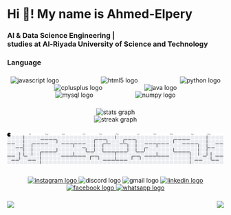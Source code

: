 <h1 align="left">Hi 👋! My name is Ahmed-Elpery</h1>

###

<h3 align="left">Al & Data Science Engineering |<br>studies at Al-Riyada University of Science and Technology</h3>

###

<h3 align="left">Language</h3>

###

<div align="center">
  <img src="https://cdn.jsdelivr.net/gh/devicons/devicon/icons/javascript/javascript-original.svg" height="45" alt="javascript logo"  />
  <img width="90" />
  <img src="https://cdn.jsdelivr.net/gh/devicons/devicon/icons/html5/html5-original.svg" height="45" alt="html5 logo"  />
  <img width="90" />
  <img src="https://cdn.jsdelivr.net/gh/devicons/devicon/icons/python/python-original.svg" height="45" alt="python logo"  />
  <img width="90" />
  <img src="https://cdn.jsdelivr.net/gh/devicons/devicon/icons/cplusplus/cplusplus-original.svg" height="45" alt="cplusplus logo"  />
  <img width="90" />
  <img src="https://cdn.jsdelivr.net/gh/devicons/devicon/icons/java/java-original.svg" height="45" alt="java logo"  />
  <img width="90" />
  <img src="https://cdn.jsdelivr.net/gh/devicons/devicon/icons/mysql/mysql-original.svg" height="45" alt="mysql logo"  />
  <img width="90" />
  <img src="https://cdn.jsdelivr.net/gh/devicons/devicon/icons/numpy/numpy-original.svg" height="45" alt="numpy logo"  />
</div>

###

<div align="center">
  <img src="https://github-readme-stats.vercel.app/api?username=Ahmed-Elpery&hide_title=false&hide_rank=false&show_icons=true&include_all_commits=true&count_private=true&disable_animations=false&theme=dracula&locale=en&hide_border=false" height="150" alt="stats graph" /> <br>
  <img src="https://streak-stats.demolab.com?user=Ahmed-Elpery&locale=en&mode=daily&theme=dracula&hide_border=false&border_radius=5" height="150" alt="streak graph"  />
</div>

###

<picture>
  <source media="(prefers-color-scheme: dark)" srcset="https://raw.githubusercontent.com/Ahmed-Elpery/Ahmed-Elpery/output/pacman-contribution-graph-dark.svg">
  <source media="(prefers-color-scheme: light)" srcset="https://raw.githubusercontent.com/Ahmed-Elpery/Ahmed-Elpery/output/pacman-contribution-graph.svg">
  <img alt="pacman contribution graph" src="https://raw.githubusercontent.com/Ahmed-Elpery/Ahmed-Elpery/output/pacman-contribution-graph.svg">
</picture>

###

<div align="center">
  <a href="https://www.instagram.com/ahmed_elperyy?igsh=bW5neTc2dmhjem1s&utm_source=qr" target="_blank">
    <img src="https://raw.githubusercontent.com/maurodesouza/profile-readme-generator/master/src/assets/icons/social/instagram/default.svg" width="125" height="35" alt="instagram logo"  />
  </a>
  <img src="https://raw.githubusercontent.com/maurodesouza/profile-readme-generator/master/src/assets/icons/social/discord/default.svg" width="125" height="35" alt="discord logo"  />
  <img src="https://raw.githubusercontent.com/maurodesouza/profile-readme-generator/master/src/assets/icons/social/gmail/default.svg" width="125" height="35" alt="gmail logo"  />
  <a href="https://www.linkedin.com/in/ahmed-elpery-2901a5295?utm_source=share&utm_campaign=share_via&utm_content=profile&utm_medium=ios_app" target="_blank">
    <img src="https://raw.githubusercontent.com/maurodesouza/profile-readme-generator/master/src/assets/icons/social/linkedin/default.svg" width="125" height="35" alt="linkedin logo"  />
  </a>
  <a href="https://www.facebook.com/share/1FDHunpMHo/?mibextid=wwXIfr" target="_blank">
    <img src="https://raw.githubusercontent.com/maurodesouza/profile-readme-generator/master/src/assets/icons/social/facebook/default.svg" width="125" height="35" alt="facebook logo"  />
  </a>
  <a href="https://wa.me/qr/X2JWSP5U2OBCE1" target="_blank">
    <img src="https://raw.githubusercontent.com/maurodesouza/profile-readme-generator/master/src/assets/icons/social/whatsapp/default.svg" width="125" height="35" alt="whatsapp logo"  />
  </a>
</div>

###

<img align="right" height="150" src="https://th.bing.com/th/id/OIP.Vm-cPN-B4t18LJvj16CDdQHaEK?rs=1&pid=ImgDetMain"  />

###

<img align="left" src="https://visitor-badge.laobi.icu/badge?page_id=Ahmed-Elpery.Ahmed-Elpery&"  />

###
